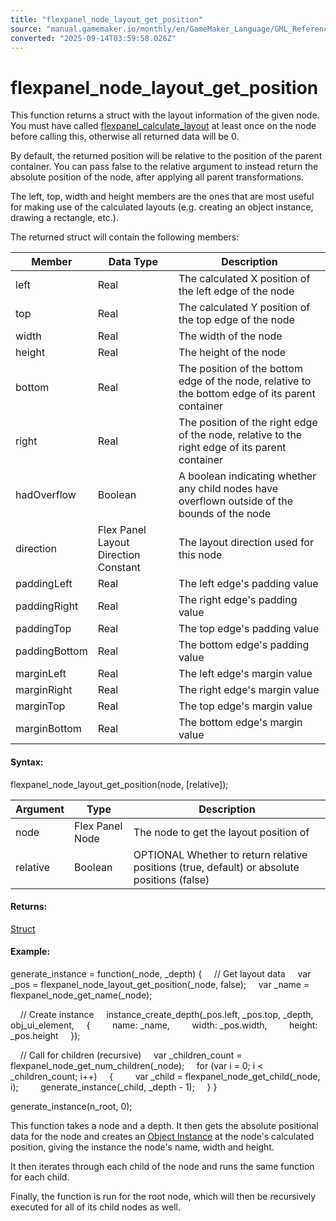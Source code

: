```yaml
---
title: "flexpanel_node_layout_get_position"
source: "manual.gamemaker.io/monthly/en/GameMaker_Language/GML_Reference/Flex_Panels/Function_Reference/flexpanel_node_layout_get_position.htm"
converted: "2025-09-14T03:59:58.026Z"
---
```


# flexpanel\_node\_layout\_get\_position

This function returns a struct with the layout information of the given node. You must have called [flexpanel\_calculate\_layout](../../../../../../../GameMaker_Language/GML_Reference/Flex_Panels/Function_Reference/flexpanel_calculate_layout.md) at least once on the node before calling this, otherwise all returned data will be 0.

By default, the returned position will be relative to the position of the parent container. You can pass false to the relative argument to instead return the absolute position of the node, after applying all parent transformations.

The left, top, width and height members are the ones that are most useful for making use of the calculated layouts (e.g. creating an object instance, drawing a rectangle, etc.).

The returned struct will contain the following members:

| Member | Data Type | Description |
| --- | --- | --- |
| left | Real | The calculated X position of the left edge of the node |
| top | Real | The calculated Y position of the top edge of the node |
| width | Real | The width of the node |
| height | Real | The height of the node |
| bottom | Real | The position of the bottom edge of the node, relative to the bottom edge of its parent container |
| right | Real | The position of the right edge of the node, relative to the right edge of its parent container |
| hadOverflow | Boolean | A boolean indicating whether any child nodes have overflown outside of the bounds of the node |
| direction | Flex Panel Layout Direction Constant | The layout direction used for this node |
| paddingLeft | Real | The left edge's padding value |
| paddingRight | Real | The right edge's padding value |
| paddingTop | Real | The top edge's padding value |
| paddingBottom | Real | The bottom edge's padding value |
| marginLeft | Real | The left edge's margin value |
| marginRight | Real | The right edge's margin value |
| marginTop | Real | The top edge's margin value |
| marginBottom | Real | The bottom edge's margin value |

#### Syntax:

flexpanel\_node\_layout\_get\_position(node, \[relative\]);

| Argument | Type | Description |
| --- | --- | --- |
| node | Flex Panel Node | The node to get the layout position of |
| relative | Boolean | OPTIONAL Whether to return relative positions (true, default) or absolute positions (false) |

#### Returns:

[Struct](../../../GML_Overview/Structs.md)

#### Example:

generate\_instance = function(\_node, \_depth)
{
    // Get layout data
    var \_pos = flexpanel\_node\_layout\_get\_position(\_node, false);
    var \_name = flexpanel\_node\_get\_name(\_node);

    // Create instance
    instance\_create\_depth(\_pos.left, \_pos.top, \_depth, obj\_ui\_element,
    {
        name: \_name,
        width: \_pos.width,
        height: \_pos.height
    });

    // Call for children (recursive)
    var \_children\_count = flexpanel\_node\_get\_num\_children(\_node);
    for (var i = 0; i < \_children\_count; i++)
    {
        var \_child = flexpanel\_node\_get\_child(\_node, i);
        generate\_instance(\_child, \_depth - 1);
    }
}

generate\_instance(n\_root, 0);

This function takes a node and a depth. It then gets the absolute positional data for the node and creates an [Object Instance](../../Asset_Management/Instances/Instance_Variables/id.md) at the node's calculated position, giving the instance the node's name, width and height.

It then iterates through each child of the node and runs the same function for each child.

Finally, the function is run for the root node, which will then be recursively executed for all of its child nodes as well.